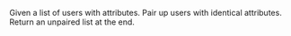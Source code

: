 Given a list of users with attributes. Pair up users with identical
attributes. Return an unpaired list at the end.
